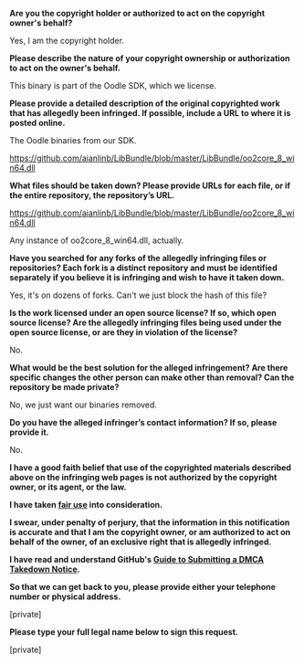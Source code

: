 **Are you the copyright holder or authorized to act on the copyright owner's behalf?**

Yes, I am the copyright holder.

**Please describe the nature of your copyright ownership or authorization to act on the owner's behalf.**

This binary is part of the Oodle SDK, which we license.

**Please provide a detailed description of the original copyrighted work that has allegedly been infringed. If possible, include a URL to where it is posted online.**

The Oodle binaries from our SDK.

https://github.com/aianlinb/LibBundle/blob/master/LibBundle/oo2core_8_win64.dll

**What files should be taken down? Please provide URLs for each file, or if the entire repository, the repository’s URL.**

https://github.com/aianlinb/LibBundle/blob/master/LibBundle/oo2core_8_win64.dll

Any instance of oo2core_8_win64.dll, actually.

**Have you searched for any forks of the allegedly infringing files or repositories? Each fork is a distinct repository and must be identified separately if you believe it is infringing and wish to have it taken down.**

Yes, it's on dozens of forks. Can't we just block the hash of this file?

**Is the work licensed under an open source license? If so, which open source license? Are the allegedly infringing files being used under the open source license, or are they in violation of the license?**

No.

**What would be the best solution for the alleged infringement? Are there specific changes the other person can make other than removal? Can the repository be made private?**

No, we just want our binaries removed.

**Do you have the alleged infringer’s contact information? If so, please provide it.**

No.

**I have a good faith belief that use of the copyrighted materials described above on the infringing web pages is not authorized by the copyright owner, or its agent, or the law.**

**I have taken <a href="https://www.lumendatabase.org/topics/22">fair use</a> into consideration.**

**I swear, under penalty of perjury, that the information in this notification is accurate and that I am the copyright owner, or am authorized to act on behalf of the owner, of an exclusive right that is allegedly infringed.**

**I have read and understand GitHub's <a href="https://docs.github.com/articles/guide-to-submitting-a-dmca-takedown-notice/">Guide to Submitting a DMCA Takedown Notice</a>.**

**So that we can get back to you, please provide either your telephone number or physical address.**

[private]

**Please type your full legal name below to sign this request.**

[private]
